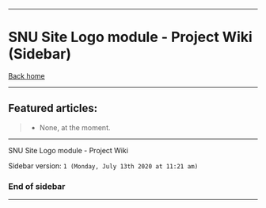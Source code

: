 
***

# SNU Site Logo module - Project Wiki (Sidebar)

[Back home](https://github.com/seanpm2001/SNU_SiteLogo/wiki/)

***

## Featured articles:

> * None, at the moment.

***

SNU Site Logo module - Project Wiki

Sidebar version: `1 (Monday, July 13th 2020 at 11:21 am)`

### End of sidebar

***
